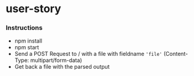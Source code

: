 # user-story

### Instructions
* npm install
* npm start
* Send a POST Request to / with a file with fieldname `'file'` (Content-Type: multipart/form-data)
* Get back a file with the parsed output
